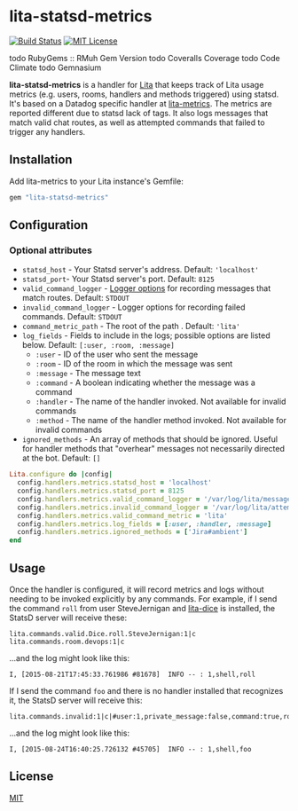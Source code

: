 # lita-statsd-metrics

[![Build Status](https://img.shields.io/travis/PagerDuty/lita-metrics/master.svg)](https://travis-ci.org/sjernigan/lita-statsd-metrics)
[![MIT License](https://img.shields.io/badge/license-MIT-brightgreen.svg)](https://tldrlegal.com/license/mit-license)

todo RubyGems :: RMuh Gem Version
todo Coveralls Coverage
todo Code Climate
todo Gemnasium

**lita-statsd-metrics** is a handler for [Lita](https://github.com/jimmycuadra/lita) that keeps track of Lita usage metrics (e.g. users, rooms, handlers and methods triggered) using statsd. It's based on a Datadog specific handler at [lita-metrics](https://github.com/PagerDuty/lita-metrics). The metrics are reported different due to statsd lack of tags.  It also logs messages that match valid chat routes, as well as attempted commands that failed to trigger any handlers.

## Installation

Add lita-metrics to your Lita instance's Gemfile:

``` ruby
gem "lita-statsd-metrics"
```

## Configuration

### Optional attributes
* `statsd_host` - Your Statsd server's address. Default: `'localhost'`
* `statsd_port`- Your Statsd server's port. Default: `8125`
* `valid_command_logger` - [Logger options](http://ruby-doc.org/stdlib-2.2.0/libdoc/logger/rdoc/Logger.html#label-How+to+create+a+logger) for recording messages that match routes. Default: `STDOUT`
* `invalid_command_logger` - Logger options for recording failed commands. Default: `STDOUT`
* `command_metric_path` - The root of the path . Default: `'lita'`
* `log_fields` - Fields to include in the logs; possible options are listed below. Default: `[:user, :room, :message]`
  * `:user` - ID of the user who sent the message
  * `:room` - ID of the room in which the message was sent
  * `:message` - The message text
  * `:command` - A boolean indicating whether the message was a command
  * `:handler` - The name of the handler invoked. Not available for invalid commands
  * `:method` - The name of the handler method invoked. Not available for invalid commands
* `ignored_methods` - An array of methods that should be ignored. Useful for handler methods that "overhear" messages not necessarily directed at the bot. Default: `[]`

``` ruby
Lita.configure do |config|
  config.handlers.metrics.statsd_host = 'localhost'
  config.handlers.metrics.statsd_port = 8125
  config.handlers.metrics.valid_command_logger = '/var/log/lita/messages.log', 'daily'
  config.handlers.metrics.invalid_command_logger = '/var/log/lita/attempted_commands.log', 10, 1024000
  config.handlers.metrics.valid_command_metric = 'lita'
  config.handlers.metrics.log_fields = [:user, :handler, :message]
  config.handlers.metrics.ignored_methods = ['Jira#ambient']
end
```

## Usage

Once the handler is configured, it will record metrics and logs without needing to be invoked explicitly by any commands. For example, if I send the command `roll` from user SteveJernigan and [lita-dice](https://github.com/tristaneuan/lita-dice) is installed, the StatsD server will receive these:
```
lita.commands.valid.Dice.roll.SteveJernigan:1|c
lita.commands.room.devops:1|c
```
...and the log might look like this:
```
I, [2015-08-21T17:45:33.761986 #81678]  INFO -- : 1,shell,roll
```

If I send the command `foo` and there is no handler installed that recognizes it, the StatsD server will receive this:
```
lita.commands.invalid:1|c|#user:1,private_message:false,command:true,room:shell
```
...and the log might look like this:
```
I, [2015-08-24T16:40:25.726132 #45705]  INFO -- : 1,shell,foo
```

## License

[MIT](http://opensource.org/licenses/MIT)
